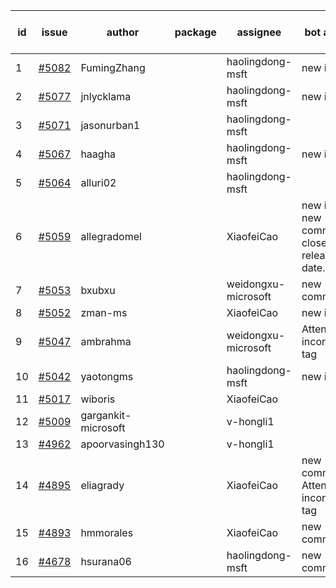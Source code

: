 | id | issue | author | package | assignee | bot advice | created date of issue | target release date | date from target |
| ------ | ------ | ------ | ------ | ------ | ------ | ------ | ------ | :-----: |
| 1 | [#5082](https://github.com/Azure/sdk-release-request/issues/5082) | FumingZhang |  | haolingdong-msft | new issue. | 03-25 | 04-26 |  |
| 2 | [#5077](https://github.com/Azure/sdk-release-request/issues/5077) | jnlycklama |  | haolingdong-msft | new issue. | 03-22 | 04-26 |  |
| 3 | [#5071](https://github.com/Azure/sdk-release-request/issues/5071) | jasonurban1 |  | haolingdong-msft |  | 03-22 | 04-26 |  |
| 4 | [#5067](https://github.com/Azure/sdk-release-request/issues/5067) | haagha |  | haolingdong-msft | new issue. | 03-21 | 04-26 |  |
| 5 | [#5064](https://github.com/Azure/sdk-release-request/issues/5064) | alluri02 |  | haolingdong-msft |  | 03-20 | 04-26 |  |
| 6 | [#5059](https://github.com/Azure/sdk-release-request/issues/5059) | allegradomel |  | XiaofeiCao | new issue. new comment. close to release date.  | 03-19 | 03-26 | -1 |
| 7 | [#5053](https://github.com/Azure/sdk-release-request/issues/5053) | bxubxu |  | weidongxu-microsoft | new comment. | 03-18 | 04-26 |  |
| 8 | [#5052](https://github.com/Azure/sdk-release-request/issues/5052) | zman-ms |  | XiaofeiCao | new issue. | 03-15 | 04-26 |  |
| 9 | [#5047](https://github.com/Azure/sdk-release-request/issues/5047) | ambrahma |  | weidongxu-microsoft | Attention to inconsistent tag | 03-15 | 04-26 |  |
| 10 | [#5042](https://github.com/Azure/sdk-release-request/issues/5042) | yaotongms |  | haolingdong-msft | new issue. | 03-13 | 04-26 |  |
| 11 | [#5017](https://github.com/Azure/sdk-release-request/issues/5017) | wiboris |  | XiaofeiCao |  | 02-29 | 03-22 |  |
| 12 | [#5009](https://github.com/Azure/sdk-release-request/issues/5009) | gargankit-microsoft |  | v-hongli1 |  | 02-28 |  | 0 |
| 13 | [#4962](https://github.com/Azure/sdk-release-request/issues/4962) | apoorvasingh130 |  | v-hongli1 |  | 02-19 |  | 0 |
| 14 | [#4895](https://github.com/Azure/sdk-release-request/issues/4895) | eliagrady |  | XiaofeiCao | new comment. Attention to inconsistent tag | 01-18 | 03-22 |  |
| 15 | [#4893](https://github.com/Azure/sdk-release-request/issues/4893) | hmmorales |  | XiaofeiCao | new comment. | 01-16 | 03-22 |  |
| 16 | [#4678](https://github.com/Azure/sdk-release-request/issues/4678) | hsurana06 |  | haolingdong-msft | new comment. | 10-23 | 03-22 |  |
